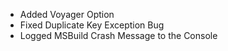 ﻿- Added Voyager Option
- Fixed Duplicate Key Exception Bug
- Logged MSBuild Crash Message to the Console
